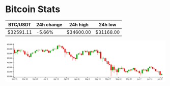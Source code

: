 # Bitcoin Stats

BTC/USDT|24h change|24h high|24h low|
|---|---|---|---|
|$32591.11|-5.66%|$34600.00|$31168.00|

<img src="./chart.svg">

